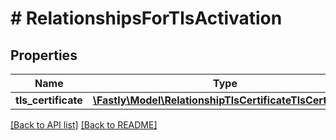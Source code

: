 # # RelationshipsForTlsActivation

## Properties

Name | Type | Description | Notes
------------ | ------------- | ------------- | -------------
**tls_certificate** | [**\Fastly\Model\RelationshipTlsCertificateTlsCertificate**](RelationshipTlsCertificateTlsCertificate.md) |  | [optional] 


[[Back to API list]](../../README.md#endpoints) [[Back to README]](../../README.md)
